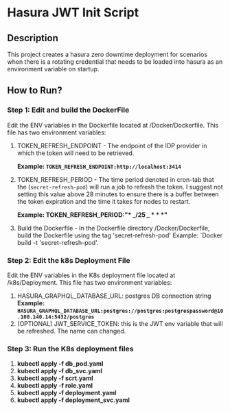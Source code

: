 # Hasura JWT Init Script

## Description

This project creates a hasura zero downtime deployment for scenarios when there is a rotating credential that needs to be loaded into hasura as an environment variable on startup.

## How to Run?

### Step 1: Edit and build the DockerFile

Edit the ENV variables in the Dockerfile located at /Docker/Dockerfile. This file has two environment variables:

1. TOKEN_REFRESH_ENDPOINT - The endpoint of the IDP provider in which the token will need to be retrieved.

   **Example: `TOKEN_REFRESH_ENDPOINT:http://localhost:3414`**

2. TOKEN_REFRESH_PERIOD - The time period denoted in cron-tab that the (`secret-refresh-pod`) will run a job to refresh the token. I suggest not setting this value above 28 minutes to ensure there is a buffer between the token expiration and the time it takes for nodes to restart.

   **Example: TOKEN_REFRESH_PERIOD:"\* _/25 _ \* \* \*"**

3. Build the Dockerfile - In the Dockerfile directory /Docker/Dockerfile, build the Dockerfile using the tag 'secret-refresh-pod'
   Example: `Docker build -t 'secret-refresh-pod'.

### Step 2: Edit the k8s Deployment File

Edit the ENV variables in the K8s deployment file located at /k8s/Deployment. This file has two environment variables:

1. HASURA_GRAPHQL_DATABASE_URL: postgres DB connection string
   **Example: `HASURA_GRAPHQL_DATABASE_URL:postgres://postgres:postgrespassword@10.100.140.14:5432/postgres`**
2. (OPTIONAL) JWT_SERVICE_TOKEN: this is the JWT env variable that will be refreshed. The name can changed.

### Step 3: Run the K8s deployment files

1. **kubectl apply -f db_pod.yaml**
2. **kubectl apply -f db_svc.yaml**
3. **kubectl apply -f scrt.yaml**
4. **kubectl apply -f role.yaml**
5. **kubectl apply -f deployment.yaml**
6. **kubectl apply -f deployment_svc.yaml**
